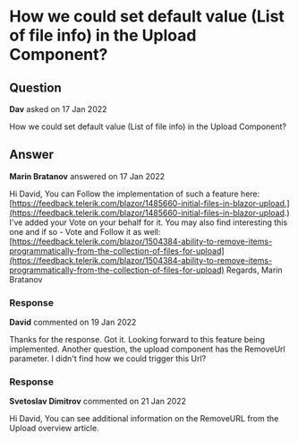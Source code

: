 # How we could set default value (List of file info) in the Upload Component?

## Question

**Dav** asked on 17 Jan 2022

How we could set default value (List of file info) in the Upload Component?

## Answer

**Marin Bratanov** answered on 17 Jan 2022

Hi David, You can Follow the implementation of such a feature here: [https://feedback.telerik.com/blazor/1485660-initial-files-in-blazor-upload.](https://feedback.telerik.com/blazor/1485660-initial-files-in-blazor-upload.) I've added your Vote on your behalf for it. You may also find interesting this one and if so - Vote and Follow it as well: [https://feedback.telerik.com/blazor/1504384-ability-to-remove-items-programmatically-from-the-collection-of-files-for-upload](https://feedback.telerik.com/blazor/1504384-ability-to-remove-items-programmatically-from-the-collection-of-files-for-upload) Regards, Marin Bratanov

### Response

**David** commented on 19 Jan 2022

Thanks for the response. Got it. Looking forward to this feature being implemented. Another question, the upload component has the RemoveUrl parameter. I didn't find how we could trigger this Url?

### Response

**Svetoslav Dimitrov** commented on 21 Jan 2022

Hi David, You can see additional information on the RemoveURL from the Upload overview article.
